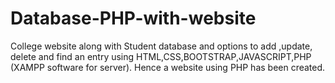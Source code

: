 # Database-PHP-with-website
College website along with Student database and options to add ,update, delete and find an entry using HTML,CSS,BOOTSTRAP,JAVASCRIPT,PHP (XAMPP software for server).
Hence a website using PHP has been created.
